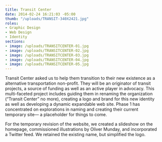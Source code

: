 ```yaml
---
title: Transit Center
date: 2014-02-24 16:21:03 -05:00
thumb: "/uploads/TRANSIT-340X2421.jpg"
roles:
- Graphic Design
- Web Design
- Identity
sections:
- image: /uploads/TRANSITCENTER-01.jpg
- image: /uploads/TRANSITCENTER-02.jpg
- image: /uploads/TRANSITCENTER-03.jpg
- image: /uploads/TRANSITCENTER-04.jpg
- image: /uploads/TRANSITCENTER-05.jpg
---
```

Transit Center asked us to help them transition to their new existence as a alternative transportation non-profit. They will be an originator of transit projects, a source of funding as well as an active player in advocacy. This multi-faceted project includes guiding them in renaming the organization (“Transit Center” no more), creating a logo and brand for this new identity as well as developing a dynamic expandable web site. Phase 1 has concentrated on explorations in naming and creating their current temporary site— a placeholder for things to come.

For the temporary revision of the website, we created a slideshow on the homepage, commissioned illustrations by Oliver Munday, and incorporated a Twitter feed. We retained the existing name, but simplified the logo.
